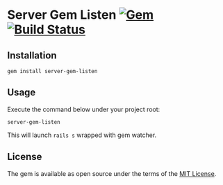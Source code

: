 # Server Gem Listen [![Gem](https://img.shields.io/gem/v/server-gem-listen.svg)](https://rubygems.org/gems/server-gem-listen) [![Build Status](https://img.shields.io/travis/vavgustov/server-gem-listen/master.svg)](https://travis-ci.org/vavgustov/server-gem-listen) 

## Installation

```
gem install server-gem-listen
```

## Usage
Execute the command below under your project root:
```
server-gem-listen
```
This will launch `rails s` wrapped with gem watcher.

## License

The gem is available as open source under the terms of the [MIT License](https://opensource.org/licenses/MIT).
